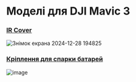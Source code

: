 # Моделі для DJI Mavic 3
### [IR Cover](IR%20Cover)  
  
![Знімок екрана 2024-12-28 194825](https://github.com/user-attachments/assets/72706425-23ed-4a0f-b684-e527da28fb10)

### [Кріплення для спарки батарей](Dual%20Bat)  
  
![image](https://github.com/user-attachments/assets/4070c6de-2487-414d-b5a1-71f0ad5dbff3)  
